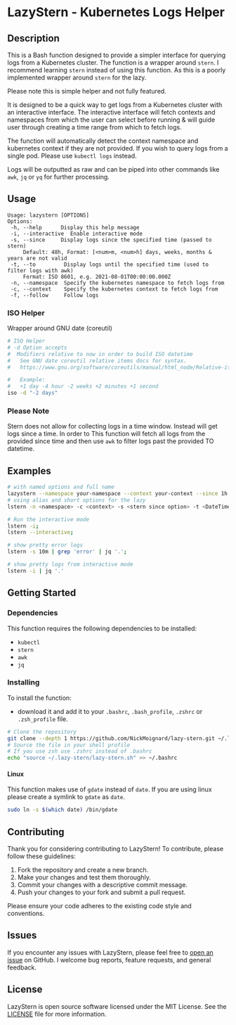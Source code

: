# LazyStern - Kubernetes Logs Helper

## Description

This is a Bash function designed to provide a simpler interface for querying logs from a Kubernetes cluster. The function is a wrapper around `stern`. I recommend learning `stern` instead of using this function. As this is a poorly implemented wrapper around `stern` for the lazy.

Please note this is simple helper and not fully featured.

It is designed to be a quick way to get logs from a Kubernetes cluster with an interactive interface. The interactive interface will fetch contexts and namespaces from which the user can select before running & will guide user through creating a time range from which to fetch logs.

The function will automatically detect the context namespace and kubernetes context if they are not provided. If you wish to query logs from a single pod. Please use `kubectl logs` instead.

Logs will be outputted as raw and can be piped into other commands like `awk`, `jq` or `yq` for further processing.

## Usage

```
Usage: lazystern [OPTIONS]
Options:
 -h, --help      Display this help message
 -i, --interactive  Enable interactive mode
 -s, --since     Display logs since the specified time (passed to stern)
	 Default: 48h, Format: [<num>m, <num>h] days, weeks, months & years are not valid
 -t, --to         Display logs until the specified time (used to filter logs with awk)
	 Format: ISO 8601, e.g. 2021-08-01T00:00:00.000Z
 -n, --namespace  Specify the kubernetes namespace to fetch logs from
 -c, --context    Specify the kubernetes context to fetch logs from
 -f, --follow     Follow logs
```

### ISO Helper

Wrapper around GNU date (coreutil)

```bash
# ISO Helper
# -d Option accepts
#  Modifiers relative to now in order to build ISO datetime
#   See GNU date coreutil relative items docs for syntax.
#   https://www.gnu.org/software/coreutils/manual/html_node/Relative-items-in-date-strings.html

#   Example: 
#   +1 day -4 hour -2 weeks +2 minutes +1 second
iso -d "-2 days"
```

### Please Note

Stern does not allow for collecting logs in a time window. Instead will get logs since a time. In order to This function will fetch all logs from the provided since time and then use `awk` to filter logs past the provided TO datetime.

## Examples


```bash
# with named options and full name
lazystern --namespace your-namespace --context your-context --since 1h --to $(iso -d "-30 minutes");
# using alias and short options for the lazy
lstern -n <namespace> -c <context> -s <stern since option> -t <DateTime ISO>;

# Run the interactive mode
lstern -i;
lstern --interactive;

# show pretty error logs
lstern -s 10m | grep 'error' | jq '.';

# show pretty logs from interactive mode
lstern -i | jq '.'
```

## Getting Started

### Dependencies

This function requires the following dependencies to be installed:

- `kubectl`
- `stern`
- `awk`
- `jq`

### Installing

To install the function:

- download it and add it to your `.bashrc`, `.bash_profile`, `.zshrc` or `.zsh_profile` file.

```bash
# Clone the repository
git clone --depth 1 https://github.com/NickMoignard/lazy-stern.git ~/.lazy-stern
# Source the file in your shell profile
# If you use zsh use .zshrc instead of .bashrc
echo "source ~/.lazy-stern/lazy-stern.sh" >> ~/.bashrc
```

#### Linux

This function makes use of `gdate` instead of `date`. If you are using linux please create a symlink to `gdate` as `date`.

```bash
sudo ln -s $(which date) /bin/gdate
```

## Contributing

Thank you for considering contributing to LazyStern! To contribute, please follow these guidelines:

1. Fork the repository and create a new branch.
2. Make your changes and test them thoroughly.
3. Commit your changes with a descriptive commit message.
4. Push your changes to your fork and submit a pull request.

Please ensure your code adheres to the existing code style and conventions.

## Issues

If you encounter any issues with LazyStern, please feel free to [open an issue](https://github.com/NickMoignard/lazy-stern/issues) on GitHub. I welcome bug reports, feature requests, and general feedback.

## License

LazyStern is open source software licensed under the MIT License. See the [LICENSE](https://github.com/NickMoignard/lazy-stern/blob/main/LICENSE) file for more information.
